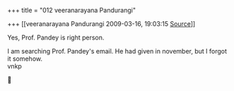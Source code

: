 +++
title = "012 veeranarayana Pandurangi"

+++
[[veeranarayana Pandurangi	2009-03-16, 19:03:15 [Source](https://groups.google.com/g/bvparishat/c/8FeD9h2arcc)]]



Yes, Prof. Pandey is right person.

I am searching Prof. Pandey's email. He had given in november, but I forgot it somehow.  
vnkp  



